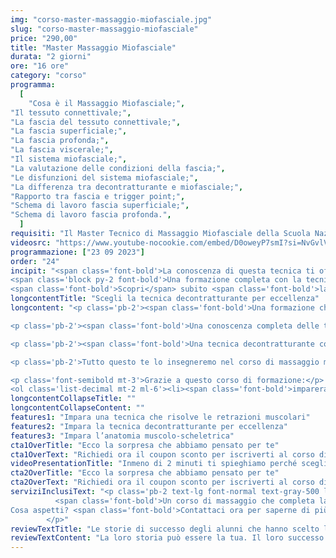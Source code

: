 ```yaml
---
img: "corso-master-massaggio-miofasciale.jpg"
slug: "corso-master-massaggio-miofasciale"
price: "290,00"
title: "Master Massaggio Miofasciale"
durata: "2 giorni"
ore: "16 ore"
category: "corso"
programma:
  [
    "Cosa è il Massaggio Miofasciale;",
"Il tessuto connettivale;",
"La fascia del tessuto connettivale;",
"La fascia superficiale;",
"La fascia profonda;",
"La fascia viscerale;",
"Il sistema miofasciale;",
"La valutazione delle condizioni della fascia;",
"Le disfunzioni del sistema miofasciale;",
"La differenza tra decontratturante e miofasciale;",
"Rapporto tra fascia e trigger point;",
"Schema di lavoro fascia superficiale;",
"Schema di lavoro fascia profonda.",
  ]
requisiti: "Il Master Tecnico di Massaggio Miofasciale della Scuola Nazionale di Massaggio Tao® è aperto a chi ha già un'esperienza di base precedente, e soprattutto una conoscenza delle tecniche occidentali del Massaggio Classico Svedese, quali sfioramento, frizioni, impastamento, vibrazione e percussioni, in tutte le loro varianti, del Massaggio Decontratturante e dell’Anatomia Palpatoria."
videosrc: "https://www.youtube-nocookie.com/embed/D0oweyP7smI?si=NvGvlVCNNgsONnLL"
programmazione: ["23 09 2023"]
order: "24"
incipit: "<span class='font-bold'>La conoscenza di questa tecnica ti offre la possibilità di lavorare in tantissimi settori del mondo del massaggio come ad esempio quello degli osteopati.</span> 
<span class='block py-2 font-bold'>Una formazione completa con la tecnica decontratturante per eccellenza.</span> 
<span class='font-bold'>Scopri</span> subito <span class='font-bold'>la sorpresa che ti abbiamo riservato</span> per accedere al corso di massaggio miofasciale."
longcontentTitle: "Scegli la tecnica decontratturante per eccellenza"            
longcontent: "<p class='pb-2'><span class='font-bold'>Una formazione che approfondirà le tematiche inerenti alla distensione del muscolo</span>, soprattutto quando presenta accorciamenti importanti delle fibre muscolari al punto da creare dolore.</p> 

<p class='pb-2'><span class='font-bold'>Una conoscenza completa delle tecniche distensive della muscolatura</span> che lavorano sul ripristino della fascia che contiene il muscolo e sulla fibra muscolare.</p>

<p class='pb-2'><span class='font-bold'>Una tecnica decontratturante completa che lavora l’intero tessuto che compone il muscolo.</span></p>

<p class='pb-2'>Tutto questo te lo insegneremo nel corso di massaggio miofasciale in modo che tu sappia e comprenda che è fondamentale massaggiare su più strutture contemporaneamente per risolvere le problematiche che si presentano.</p> 

<p class='font-semibold mt-3'>Grazie a questo corso di formazione:</p>
<ol class='list-decimal mt-2 ml-6'><li><span class='font-bold'>imparerai a combinare le diverse manovre</span>, come pressioni e scivolamenti intensi, lenti e ripetuti, che vengono applicate con le mani e le dita;</li><li><span class='font-bold'>saprai come riequilibrare gli squilibri fasciali</span>, migliorare la postura e risolvere dolori muscolari e articolari <span class='font-bold'>conoscendo l’anatomia e la fisiologia della fascia e come trattarla correttamente;</span></li><li><span class='font-bold'>offrirai molteplici benefici.</span> Il massaggio miofasciale decontrae, rilassa, tonifica e rigenera i muscoli e i tessuti, stimola la circolazione sanguigna e linfatica, elimina le tossine, drena i liquidi in eccesso, rafforza il sistema immunitario, migliora la postura e la performance muscolare.</li></ol><p class='mt-2'><span class='font-bold'>Il tutto ti garantirà di praticare un massaggio miofasciale efficace e sicuro</span>, ottenendo un’azione terapeutica e preventiva su tutto il sistema fasciale.</p>"
longcontentCollapseTitle: ""
longcontentCollapseContent: ""
features1: "Impara una tecnica che risolve le retrazioni muscolari"
features2: "Impara la tecnica decontratturante per eccellenza"
features3: "Impara l’anatomia muscolo-scheletrica"  
cta1OverTitle: "Ecco la sorpresa che abbiamo pensato per te"
cta1OverText: "Richiedi ora il coupon sconto per iscriverti al corso di massaggio miofasciale"
videoPresentationTitle: "Inmeno di 2 minuti ti spieghiamo perché scegliere il corso di massaggio miofasciale"
cta2OverTitle: "Ecco la sorpresa che abbiamo pensato per te"
cta2OverText: "Richiedi ora il coupon sconto per iscriverti al corso di massaggio miofasciale"
serviziInclusiText: "<p class='pb-2 text-lg font-normal text-gray-500 lg:text-xl sm:px-16 lg:px-48 text-justify'>
          <span class='font-bold'>Un corso di massaggio che completa la tua formazione nel campo dei trattamenti decontratturanti</span> e miofasciali. <span class='font-bold'>Una formazione completa che ti aprirà tantissimi percorsi lavorativi.</span> Una tecnica che differenzierà la tua formazione da massaggiatore. 
Cosa aspetti? <span class='font-bold'>Contattaci ora per saperne di più.</span>
        </p>"
reviewTextTitle: "Le storie di successo degli alunni che hanno scelto la nostra scuola di massaggio"        
reviewTextContent: "La loro storia può essere la tua. Il loro successo puoi ottenerlo anche tu.<span class='block py-2'>Cosa aspetti? Scegli anche tu di essere finalmente felice del lavoro che scegli.</span>" 
---
```


